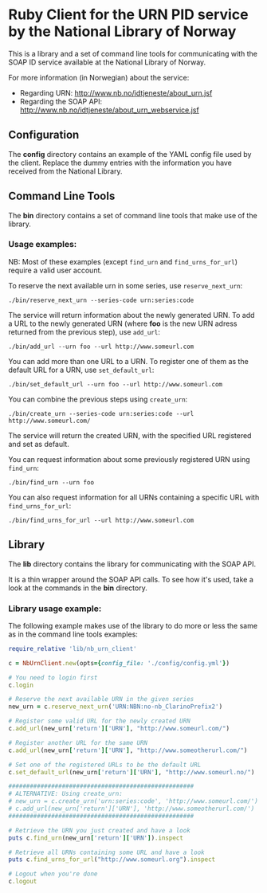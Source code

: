 Ruby Client for the URN PID service by the National Library of Norway
=======================================================================

This is a library and a set of command line tools for communicating with the SOAP ID service available at the National Library of Norway.

For more information (in Norwegian) about the service:
* Regarding URN: http://www.nb.no/idtjeneste/about_urn.jsf
* Regarding the SOAP API: http://www.nb.no/idtjeneste/about_urn_webservice.jsf

Configuration
-------------

The **config** directory contains an example of the YAML config file used by the client.
Replace the dummy entries with the information you have received from the National Library.

Command Line Tools
------------------

The **bin** directory contains a set of command line tools that make use of the library.

### Usage examples:
NB: Most of these examples (except `find_urn` and `find_urns_for_url`) require a valid user account.

To reserve the next available urn in some series, use `reserve_next_urn`:
```
./bin/reserve_next_urn --series-code urn:series:code
```

The service will return information about the newly generated URN.
To add a URL to the newly generated URN (where **foo** is the new URN adress returned from the previous step), use `add_url`:

```
./bin/add_url --urn foo --url http://www.someurl.com
```

You can add more than one URL to a URN. To register one of them as the default URL for a URN, use `set_default_url`:

```
./bin/set_default_url --urn foo --url http://www.someurl.com
```

You can combine the previous steps using `create_urn`:

```
./bin/create_urn --series-code urn:series:code --url http://www.someurl.com/
```

The service will return the created URN, with the specified URL registered and set as default.

You can request information about some previously registered URN using `find_urn`:

```
./bin/find_urn --urn foo
```

You can also request information for all URNs containing a specific URL with `find_urns_for_url`:

```
./bin/find_urns_for_url --url http://www.someurl.com
```

Library
-------
The **lib** directory contains the library for communicating with the SOAP API.

It is a thin wrapper around the SOAP API calls. To see how it's used, take a look at the commands in the **bin** directory.

### Library usage example:
The following example makes use of the library to do more or less the same as in the command line tools examples:

```ruby
require_relative 'lib/nb_urn_client'

c = NbUrnClient.new(opts={config_file: './config/config.yml'})

# You need to login first
c.login

# Reserve the next available URN in the given series
new_urn = c.reserve_next_urn('URN:NBN:no-nb_ClarinoPrefix2')

# Register some valid URL for the newly created URN
c.add_url(new_urn['return']['URN'], "http://www.someurl.com/")

# Register another URL for the same URN
c.add_url(new_urn['return']['URN'], "http://www.someotherurl.com/")

# Set one of the registered URLs to be the default URL
c.set_default_url(new_urn['return']['URN'], "http://www.someurl.no/")

####################################################
# ALTERNATIVE: Using create_urn:
# new_urn = c.create_urn('urn:series:code', 'http://www.someurl.com/')
# c.add_url(new_urn['return']['URN'], 'http://www.someotherurl.com/')
####################################################

# Retrieve the URN you just created and have a look
puts c.find_urn(new_urn['return']['URN']).inspect

# Retrieve all URNs containing some URL and have a look
puts c.find_urns_for_url("http://www.someurl.org").inspect

# Logout when you're done
c.logout
```
